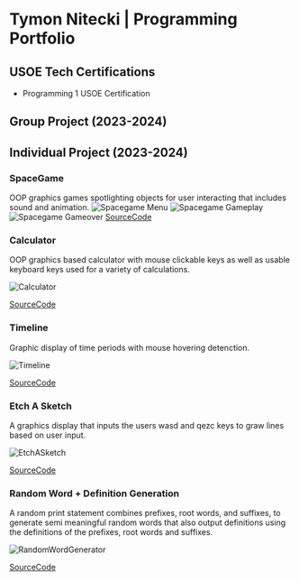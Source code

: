 # Tymon Nitecki | Programming Portfolio

## USOE Tech Certifications
* Programming 1 USOE Certification
  
## Group Project (2023-2024)

## Individual Project (2023-2024)

### SpaceGame
OOP graphics games spotlighting objects for user interacting that includes sound and animation.
![Spacegame Menu](https://github.com/TymonNitecki/programmingportfolio/blob/main/images/SG1.png?raw=true)
![Spacegame Gameplay](https://github.com/TymonNitecki/programmingportfolio/blob/main/images/SG2.png?raw=true)
![Spacegame Gameover](https://github.com/TymonNitecki/programmingportfolio/blob/main/images/SG3.png?raw=true)
[SourceCode](https://github.com/TymonNitecki/programmingportfolio/blob/main/src/SpaceGame%208.zip)

### Calculator
OOP graphics based calculator with mouse clickable keys as well as usable keyboard keys used for a variety of calculations.

![Calculator](https://github.com/TymonNitecki/programmingportfolio/blob/main/images/Calculator.png?raw=true)

[SourceCode](https://github.com/TymonNitecki/programmingportfolio/blob/main/src/CalcKeyboard%203%202%202.zip)

### Timeline
Graphic display of time periods with mouse hovering detenction.

![Timeline](https://github.com/TymonNitecki/programmingportfolio/blob/main/images/TimelineComputers.png?raw=true)

[SourceCode](https://github.com/TymonNitecki/programmingportfolio/blob/main/src/Timeline%202.zip)

### Etch A Sketch
A graphics display that inputs the users wasd and qezc keys to graw lines based on user input.

![EtchASketch](https://github.com/TymonNitecki/programmingportfolio/blob/main/images/EtchASketch.png)

[SourceCode](https://github.com/TymonNitecki/programmingportfolio/blob/main/src/Timeline%202.zip)


### Random Word + Definition Generation
A random print statement combines prefixes, root words, and suffixes, to generate semi meaningful random words that also output definitions using the definitions of the prefixes, root words and suffixes.

![RandomWordGenerator](https://github.com/TymonNitecki/programmingportfolio/blob/main/images/RandomWordGenerator.png)

[SourceCode](https://github.com/TymonNitecki/programmingportfolio/blob/main/src/Timeline%202.zip)




